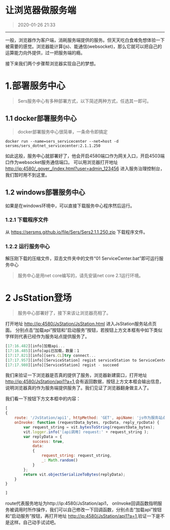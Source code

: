 # 让浏览器做服务端
>2020-01-26 21:33

------------


  一般，浏览器作为客户端，消耗服务端提供的服务。但天天吃白食难免想体验一下被需要的感觉。浏览器能计算(js)、能通信(websocket)，那么它就可以把自己的运算能力向外提供，过一把服务端的瘾。

接下来我们两个步骤帮浏览器实现自己的梦想。


# 1.部署服务中心
>Sers服务中心有多种部署方式，以下简述两种方式，任选其一即可。

## 1.1 docker部署服务中心
>docker部署服务中心很简单，一条命令即搞定

```shell
docker run --name=sers_servicecenter --net=host -d sersms/sers_dotnet_servicecenter:2.1.1.250
```

如此这般，服务中心就部署好了，他会开启4580端口作为网关入口，开启4503端口作为websocket服务通信端口。
可以用浏览器打开地址 <http://ip:4580/_gover_/index.html?user=admin_123456> 进入服务治理控制台，我们暂时用不到这里。


## 1.2 windows部署服务中心
如果是在windows环境中，可以直接下载服务中心程序然后运行。
### 1.2.1 下载程序文件
从 <https://sersms.github.io/file/Sers/Sers2.1.1.250.zip> 下载程序文件。
### 1.2.2 运行服务中心
解压刚下载的压缩文件，双击文件夹中的文件“01 ServiceCenter.bat”即可运行服务中心
>服务中心是用net core编写的，请先安装net core 2.1运行环境。


# 2 JsStation登场
>服务中心部署好了，接下来该让浏览器亮相了。

打开地址 <http://ip:4580/JsStation/JsStation.html> 进入JsStation服务站点页面。
分别点击“加载api”按钮和“启动服务”按钮，若按钮上方文本框有中如下类似字样则代表已经作为服务站点提供服务了。

```javascript
[17:16.482][info]加载api...
[17:16.485][info]api已加载，数量：1
[17:17.821][info][sers.CL]try connect...
[17:17.957][info][ServiceStation] regist serviceStation to ServiceCenter...
[17:17.980][info][ServiceStation] regist - succeed
```
 我们来验证一下浏览器是否真的提供了服务，浏览器新建窗口，打开地址 <http://ip:4580/JsStation/api1?a=1>,会有返回数据，按钮上方文本框会输出信息，说明浏览器真的作为服务端提供服务了。我们见证了浏览器翻身做主人了。
 
我们看一下按钮下方文本框中的内容：
```javascript
[
{
    route: '/JsStation/api1', httpMethod: 'GET', apiName: 'js作为服务站点',
    onInvoke: function (requestData_bytes, rpcData, reply_rpcData) {
        var request_string = vit.bytesToString(requestData_bytes);
        vit.logger.info('[api调用] request:' + request_string );
        var replyData = {
            success: true,
            data:
            {
                request_string: request_string,
                _: Math.random()
            }
        };
        return vit.objectSerializeToBytes(replyData);
    }
}

]

```
route代表服务地址为http://ip:4580/JsStation/api1， onInvoke回调函数指明服务被调用时所作操作，我们可以自己修改一下回调函数，分别点击“加载api”按钮和“启动服务”按钮，再打开地址 <http://ip:4580/JsStation/api1?a=1>,验证一下是不是这样。自己动手试试吧。




